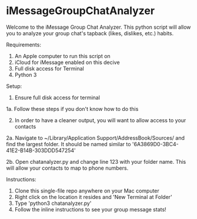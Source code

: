 # iMessageGroupChatAnalyzer
Welcome to the iMessage Group Chat Analyzer. This python script will allow you to analyze your group chat's tapback (likes, dislikes, etc.) habits. 

Requirements:
1) An Apple computer to run this script on
2) iCloud for iMessage enabled on this decive
3) Full disk access for Terminal
4) Python 3

Setup:
1. Ensure full disk access for terminal

1a. Follow these steps if you don't know how to do this

2. In order to have a cleaner output, you will want to allow access to your contacts
  
2a. Navigate to ~/Library/Application Support/AddressBook/Sources/ and find the largest folder. It should be named similar to '6A3869D0-3BC4-41E2-B14B-303DDD547254'
 
2b. Open chatanalyzer.py and change line 123 with your folder name. This will allow your contacts to map to phone numbers.

Instructions:
1) Clone this single-file repo anywhere on your Mac computer
2) Right click on the location it resides and 'New Terminal at Folder'
3) Type 'python3 chatanalyzer.py'
4) Follow the inline instructions to see your group message stats!
